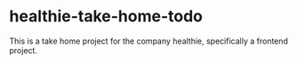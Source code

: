 # healthie-take-home-todo

This is a take home project for the company healthie, specifically a frontend project. 
